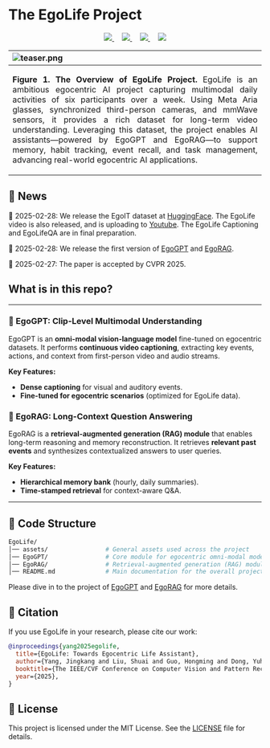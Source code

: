 # The EgoLife Project
<p align="center">
  <a href="" target='_blank'>
    <img src="https://img.shields.io/badge/Paper-CVPR2025-b31b1b?style=flat-square">
  </a>
  &nbsp;&nbsp;&nbsp;
  <a href="https://egolife-ai.github.io/" target='_blank'>
    <img src="https://img.shields.io/badge/Page-egolife--ai.github.io-228c22?style=flat-square">
  </a>
  &nbsp;&nbsp;&nbsp;
  <a href="https://huggingface.co/collections/lmms-lab/egolife-67c04574c2a9b64ab312c342" target='_blank'>
    <img src="https://img.shields.io/badge/Data-HuggingFace-FFD21E?style=flat-square">
  </a>
  &nbsp;&nbsp;&nbsp;
  <a href="https://github.com/egolife-ai/EgoLife" target='_blank'>
    <img src="https://hits.seeyoufarm.com/api/count/incr/badge.svg?url=https%3A%2F%2Fgithub.com%2Fegolife-ai%2FEgoLife&count_bg=%23FFA500&title_bg=%23555555&icon=&icon_color=%23E7E7E7&title=visitors&edge_flat=true">
  </a>
</p>

| ![teaser.png](assets/egolife_teaser.png) |
|:---|
| <p align="justify"><b>Figure 1. The Overview of EgoLife Project.</b> EgoLife is an ambitious egocentric AI project capturing multimodal daily activities of six participants over a week. Using Meta Aria glasses, synchronized third-person cameras, and mmWave sensors, it provides a rich dataset for long-term video understanding. Leveraging this dataset, the project enables AI assistants—powered by EgoGPT and EgoRAG—to support memory, habit tracking, event recall, and task management, advancing real-world egocentric AI applications.
</p>


## 🚀 News
🌟 2025-02-28: We release the EgoIT dataset at [HuggingFace](https://huggingface.co/collections/lmms-lab/egolife-67c04574c2a9b64ab312c342). The EgoLife video is also released, and is uploading to [Youtube](https://www.youtube.com/playlist?list=PLlweuFnfdo6F9Fu2Kyhc-kXu3qnaVsYOu). The EgoLife Captioning and EgoLifeQA are in final preparation.

🌟 2025-02-28: We release the first version of [EgoGPT](./EgoGPT/) and [EgoRAG](./EgoRAG/).

🎉 2025-02-27: The paper is accepted by CVPR 2025.


## What is in this repo?
---
### 🧠 EgoGPT: Clip-Level Multimodal Understanding
EgoGPT is an **omni-modal vision-language model** fine-tuned on egocentric datasets. It performs **continuous video captioning**, extracting key events, actions, and context from first-person video and audio streams. 

**Key Features:**
- **Dense captioning** for visual and auditory events.
- **Fine-tuned for egocentric scenarios** (optimized for EgoLife data).

### 📖 EgoRAG: Long-Context Question Answering
EgoRAG is a **retrieval-augmented generation (RAG) module** that enables long-term reasoning and memory reconstruction. It retrieves **relevant past events** and synthesizes contextualized answers to user queries.

**Key Features:**
- **Hierarchical memory bank** (hourly, daily summaries).
- **Time-stamped retrieval** for context-aware Q&A.

---

## 📂 Code Structure
```bash
EgoLife/
│── assets/                # General assets used across the project
│── EgoGPT/                # Core module for egocentric omni-modal model
│── EgoRAG/                # Retrieval-augmented generation (RAG) module
│── README.md              # Main documentation for the overall project
```
Please dive in to the project of [EgoGPT](./EgoGPT/README.md) and [EgoRAG](./EgoRAG/README.md) for more details.

## 📢 Citation

If you use EgoLife in your research, please cite our work:

```bibtex
@inproceedings{yang2025egolife,
  title={EgoLife: Towards Egocentric Life Assistant},
  author={Yang, Jingkang and Liu, Shuai and Guo, Hongming and Dong, Yuhao and Zhang, Xiamengwei and Zhang, Sicheng and Wang, Pengyun and Zhou, Zitang and Xie, Binzhu and Wang, Ziyue and Ouyang, Bei and Lin, Zhengyu and Cominelli, Marco and Cai, Zhongang and Zhang, Yuanhan and Zhang, Peiyuan and Hong, Fangzhou and Widmer, Joerg and Gringoli, Francesco and Yang, Lei and Li, Bo and Liu, Ziwei},
  booktitle={The IEEE/CVF Conference on Computer Vision and Pattern Recognition},
  year={2025},
}
```

## 📝 License
This project is licensed under the MIT License. See the [LICENSE](LICENSE) file for details.
